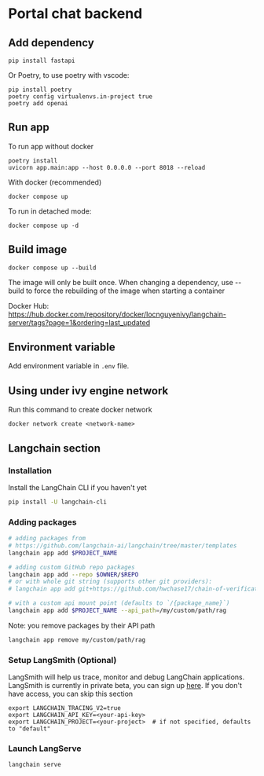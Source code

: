 # Portal chat backend

## Add dependency 

```shell
pip install fastapi
```

Or Poetry, to use poetry with vscode:

```shell
pip install poetry
poetry config virtualenvs.in-project true
poetry add openai
```

## Run app

To run app without docker

```shell
poetry install
uvicorn app.main:app --host 0.0.0.0 --port 8018 --reload
```

With docker (recommended)

```shell
docker compose up
```

To run in detached mode:

```shell
docker compose up -d
```

## Build image

```shell
docker compose up --build
```

The image will only be built once. When changing a dependency, use --build to force the rebuilding of the image when starting a container

Docker Hub: https://hub.docker.com/repository/docker/locnguyenivy/langchain-server/tags?page=1&ordering=last_updated

## Environment variable

Add environment variable in `.env` file.

## Using under ivy engine network

Run this command to create docker network

```shell
docker network create <network-name>
```

## Langchain section

### Installation

Install the LangChain CLI if you haven't yet

```bash
pip install -U langchain-cli
```

### Adding packages

```bash
# adding packages from 
# https://github.com/langchain-ai/langchain/tree/master/templates
langchain app add $PROJECT_NAME

# adding custom GitHub repo packages
langchain app add --repo $OWNER/$REPO
# or with whole git string (supports other git providers):
# langchain app add git+https://github.com/hwchase17/chain-of-verification

# with a custom api mount point (defaults to `/{package_name}`)
langchain app add $PROJECT_NAME --api_path=/my/custom/path/rag
```

Note: you remove packages by their API path

```bash
langchain app remove my/custom/path/rag
```

### Setup LangSmith (Optional)
LangSmith will help us trace, monitor and debug LangChain applications. 
LangSmith is currently in private beta, you can sign up [here](https://smith.langchain.com/). 
If you don't have access, you can skip this section


```shell
export LANGCHAIN_TRACING_V2=true
export LANGCHAIN_API_KEY=<your-api-key>
export LANGCHAIN_PROJECT=<your-project>  # if not specified, defaults to "default"
```

### Launch LangServe

```bash
langchain serve
```